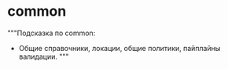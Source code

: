# common

"""Подсказка по common:
- Общие справочники, локации, общие политики, пайплайны валидации.
"""
